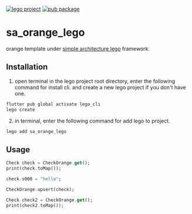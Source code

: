 [![lego project](https://img.shields.io/badge/powered%20by-lego-blue?logo=github)](https://github.com/melodysdreamj/lego)
[![pub package](https://img.shields.io/pub/v/sa_orange_lego.svg)](https://pub.dartlang.org/packages/sa_orange_lego)

# sa_orange_lego
orange template under [simple architecture lego](https://github.com/melodysdreamj/simple_architecture_lego) framework.

##  Installation
1. open terminal in the lego project root directory, enter the following command for install cli.
   and create a new lego project if you don't have one.
```bash
flutter pub global activate lego_cli
lego create
```
2. in terminal, enter the following command for add lego to project.
```bash
lego add sa_orange_lego
```

## Usage
```dart
Check check = CheckOrange.get();
print(check.toMap());

check.s000 = "hello";

CheckOrange.upsert(check);

Check check2 = CheckOrange.get();
print(check2.toMap());
```
